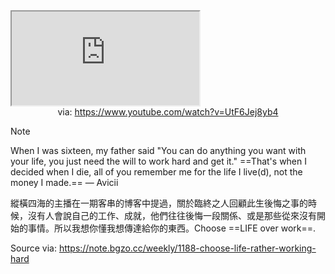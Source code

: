 <iframe src="https://www.youtube.com/embed/UtF6Jej8yb4" allow="accelerometer; autoplay; clipboard-write; encrypted-media; gyroscope; picture-in-picture; web-share" referrerpolicy="strict-origin-when-cross-origin" allowfullscreen></iframe>
<center>via: <a href='https://www.youtube.com/watch?v=UtF6Jej8yb4' target='_blank' class='external-link'>https://www.youtube.com/watch?v=UtF6Jej8yb4</a></center>

> [!note]
> When I was sixteen, my father said "You can do anything you want with your life, you just need the will to work hard and get it." ==That's when I decided when I die, all of you remember me for the life I live(d), not the money I made.==
> ― Avicii

縱橫四海的主播在一期客串的博客中提過，關於臨終之人回顧此生後悔之事的時候，沒有人會說自己的工作、成就，他們往往後悔一段關係、或是那些從來沒有開始的事情。所以我想你懂我想傳達給你的東西。Choose ==LIFE over work==.

Source via: https://note.bgzo.cc/weekly/1188-choose-life-rather-working-hard